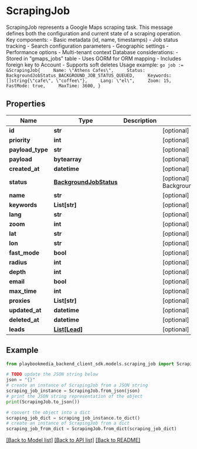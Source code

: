 # ScrapingJob

ScrapingJob represents a Google Maps scraping task. This message defines both the configuration and current state of a scraping operation.  Key components: - Basic metadata (id, name, timestamps) - Job status tracking - Search configuration parameters - Geographic settings - Performance options - Multi-tenant context  Database considerations: - Stored in \"gmaps_jobs\" table - Uses GORM for ORM mapping - Includes foreign key to Account - Supports soft deletes  Usage example: ```go job := &ScrapingJob{     Name: \"Athens Cafes\",     Status: BackgroundJobStatus_BACKGROUND_JOB_STATUS_QUEUED,     Keywords: []string{\"cafe\", \"coffee\"},     Lang: \"el\",     Zoom: 15,     FastMode: true,     MaxTime: 3600, } ```

## Properties

Name | Type | Description | Notes
------------ | ------------- | ------------- | -------------
**id** | **str** |  | [optional] 
**priority** | **int** |  | [optional] 
**payload_type** | **str** |  | [optional] 
**payload** | **bytearray** |  | [optional] 
**created_at** | **datetime** |  | [optional] 
**status** | [**BackgroundJobStatus**](BackgroundJobStatus.md) |  | [optional] [default to BackgroundJobStatus.UNSPECIFIED]
**name** | **str** |  | [optional] 
**keywords** | **List[str]** |  | [optional] 
**lang** | **str** |  | [optional] 
**zoom** | **int** |  | [optional] 
**lat** | **str** |  | [optional] 
**lon** | **str** |  | [optional] 
**fast_mode** | **bool** |  | [optional] 
**radius** | **int** |  | [optional] 
**depth** | **int** |  | [optional] 
**email** | **bool** |  | [optional] 
**max_time** | **int** |  | [optional] 
**proxies** | **List[str]** |  | [optional] 
**updated_at** | **datetime** |  | [optional] 
**deleted_at** | **datetime** |  | [optional] 
**leads** | [**List[Lead]**](Lead.md) |  | [optional] 

## Example

```python
from playbookmedia_backend_client_sdk.models.scraping_job import ScrapingJob

# TODO update the JSON string below
json = "{}"
# create an instance of ScrapingJob from a JSON string
scraping_job_instance = ScrapingJob.from_json(json)
# print the JSON string representation of the object
print(ScrapingJob.to_json())

# convert the object into a dict
scraping_job_dict = scraping_job_instance.to_dict()
# create an instance of ScrapingJob from a dict
scraping_job_from_dict = ScrapingJob.from_dict(scraping_job_dict)
```
[[Back to Model list]](../README.md#documentation-for-models) [[Back to API list]](../README.md#documentation-for-api-endpoints) [[Back to README]](../README.md)


